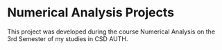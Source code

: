 # Numerical Analysis Projects
This project was developed during the course Numerical Analysis on the 3rd Semester of my studies in CSD AUTH.
